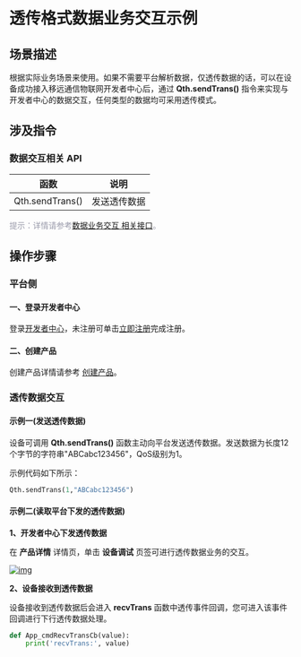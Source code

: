 # 透传格式数据业务交互示例
 ## __场景描述__
根据实际业务场景来使用。如果不需要平台解析数据，仅透传数据的话，可以在设备成功接入移远通信物联网开发者中心后，通过 __Qth.sendTrans()__ 指令来实现与开发者中心的数据交互，任何类型的数据均可采用透传模式。



## __涉及指令__

### __数据交互相关 API__
|      函数       |     说明     |
| :-------------: | :----------: |
| Qth.sendTrans() | 发送透传数据 |

<span style='color:#999AAA'>提示：详情请参考[数据业务交互 相关接口](/deviceDevelop/DeviceAccessPlan/cellular/QuecPython/api/quecpython-api-05)。</span>


## __操作步骤__
### __平台侧__
#### __一、登录开发者中心__

登录<a href="https://iot.quectelcn.com" target="_blank">开发者中心</a>，未注册可单击<a href="https://iot.quectelcn.com/registerType" target="_blank">立即注册</a>完成注册。


#### __二、创建产品__ 

<!-- 透传数据业务的交互需要在创建产品时选择 __透传/自定义__ 协议。 

<a data-fancybox title="img" href="/zh/docs/resource/data/SeriaNet/Example-01.png">![img](/zh/docs/resource/data/SeriaNet/Example-01.png)</a> -->

创建产品详情请参考 [创建产品](/deviceDevelop/DeviceAccessPlan/speediness-01)。


### __透传数据交互__
#### __示例一(发送透传数据)__
设备可调用 __Qth.sendTrans()__ 函数主动向平台发送透传数据。发送数据为长度12个字节的字符串"ABCabc123456"，QoS级别为1。

示例代码如下所示：

```python
Qth.sendTrans(1,"ABCabc123456")
```

#### __示例二(读取平台下发的透传数据)__

__1、开发者中心下发透传数据__

在 __产品详情__ 详情页，单击 __设备调试__ 页签可进行透传数据业务的交互。

<a data-fancybox title="img" href="/zh/deviceDevelop/develop/data/SeriaNet/Example-02.png">![img](/zh/deviceDevelop/develop/data/SeriaNet/Example-02.png)</a>

__2、设备接收到透传数据__

设备接收到透传数据后会进入 __recvTrans__ 函数中透传事件回调，您可进入该事件回调进行下行透传数据处理。

```python
def App_cmdRecvTransCb(value):
    print('recvTrans:', value)
```


 


